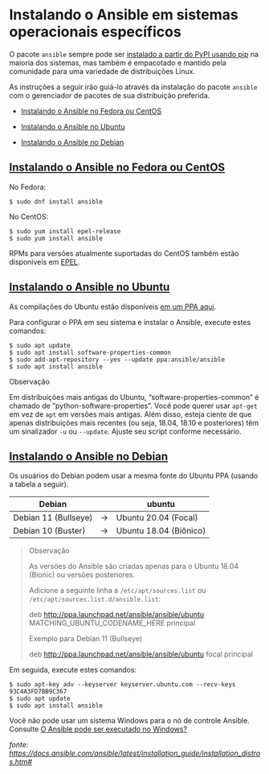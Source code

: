 Instalando o Ansible em sistemas operacionais específicos
==========================================================================================================================================

O pacote `ansible` sempre pode ser [instalado a partir do PyPI usando pip](https://docs.ansible.com/ansible/latest/installation_guide/intro_installation.html#intro-installation-guide) na maioria dos sistemas, mas também é empacotado e mantido pela comunidade para uma variedade de distribuições Linux.

As instruções a seguir irão guiá-lo através da instalação do pacote `ansible` com o gerenciador de pacotes de sua distribuição preferida.

* [Instalando o Ansible no Fedora ou CentOS](https://docs.ansible.com/ansible/latest/installation_guide/installation_distros.htm#installing-ansible-on-fedora-or-centos)
    
* [Instalando o Ansible no Ubuntu](https://docs.ansible.com/ansible/latest/installation_guide/installation_distros.htm#installing-ansible-on-ubuntu)
    
* [Instalando o Ansible no Debian](https://docs.ansible.com/ansible/latest/installation_guide/installation_distros.htm#installing-ansible-on-debian)
  

[Instalando o Ansible no Fedora ou CentOS](https://docs.ansible.com/ansible/latest/installation_guide/installation_distros.htm#installing-ansible-on-fedora-or-centos)
-----------------------------------------------------------------------------------------------------------------------

No Fedora:

```shell 
$ sudo dnf install ansible
``` 
No CentOS:

```shell 
$ sudo yum install epel-release
$ sudo yum install ansible
```

RPMs para versões atualmente suportadas do CentOS também estão disponíveis em [EPEL](https://fedoraproject.org/wiki/EPEL).

[Instalando o Ansible no Ubuntu](https://docs.ansible.com/ansible/latest/installation_guide/installation_distros.htm#installing-ansible-on-ubuntu)
----------------------------------------------------------------------------------------------------

As compilações do Ubuntu estão disponíveis [em um PPA aqui](https://launchpad.net/~ansible/+archive/ubuntu/ansible).

Para configurar o PPA em seu sistema e instalar o Ansible, execute estes comandos:

```shell 
$ sudo apt update
$ sudo apt install software-properties-common
$ sudo add-apt-repository --yes --update ppa:ansible/ansible
$ sudo apt install ansible
```

Observação

Em distribuições mais antigas do Ubuntu, “software-properties-common” é chamado de “python-software-properties”. Você pode querer usar `apt-get` em vez de `apt` em versões mais antigas. Além disso, esteja ciente de que apenas distribuições mais recentes (ou seja, 18.04, 18.10 e posteriores) têm um sinalizador `-u` ou `--update`. Ajuste seu script conforme necessário.

[Instalando o Ansible no Debian](https://docs.ansible.com/ansible/latest/installation_guide/installation_distros.htm#id3)
----------------------------------------------------------------------------------------------------

Os usuários do Debian podem usar a mesma fonte do Ubuntu PPA (usando a tabela a seguir).

| Debian               |     | ubuntu                   |
| -------------------- | --- | ------------------------ |
| Debian 11 (Bullseye) | \-> | Ubuntu 20.04 (Focal)     |
| Debian 10 (Buster)   | \-> | Ubuntu 18.04 (Biônico)   |

>Observação
>
>As versões do Ansible são criadas apenas para o Ubuntu 18.04 (Bionic) ou versões posteriores.
>
>Adicione a seguinte linha a `/etc/apt/sources.list` ou `/etc/apt/sources.list.d/ansible.list`:
>
>deb http://ppa.launchpad.net/ansible/ansible/ubuntu MATCHING\_UBUNTU\_CODENAME\_HERE principal
>
>Exemplo para Debian 11 (Bullseye)
>
>deb http://ppa.launchpad.net/ansible/ansible/ubuntu focal principal
>

Em seguida, execute estes comandos:

```shell 
$ sudo apt-key adv --keyserver keyserver.ubuntu.com --recv-keys 93C4A3FD7BB9C367
$ sudo apt update
$ sudo apt install ansible
```

Você não pode usar um sistema Windows para o nó de controle Ansible. Consulte [O Ansible pode ser executado no Windows?](https://docs.ansible.com/ansible/latest/os_guide/windows_faq.html#windows-faq-ansible)

_fonte_: _https://docs.ansible.com/ansible/latest/installation_guide/installation_distros.htm#_